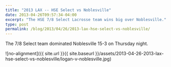 ```yaml
---
title: "2013 LAX -- HSE Select vs Noblesville"
date: 2013-04-26T09:57:34-04:00
excerpt: "The HSE 7/8 Select Lacrosse team wins big over Noblesville."
type: post
permalink: /blog/2013/04/26/2013-lax-hse-select-vs-noblesville/
---
```

The 7/8 Select team dominated Noblesville 15-3 on Thursday night.

![no-alignment]({{ site.url }}{{ site.baseurl }}/assets/2013-04-26-2013-lax-hse-select-vs-noblesville/logan-v-noblesville.jpg)
